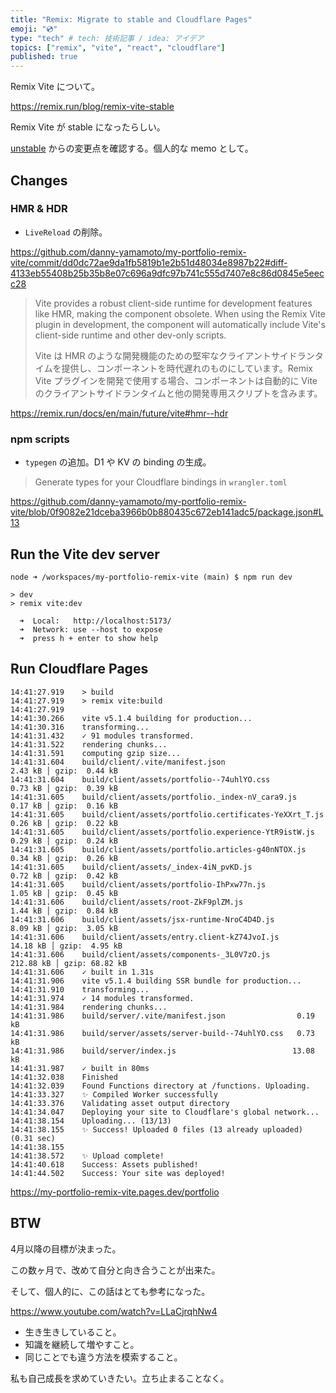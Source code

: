```yaml
---
title: "Remix: Migrate to stable and Cloudflare Pages"
emoji: "💿"
type: "tech" # tech: 技術記事 / idea: アイデア
topics: ["remix", "vite", "react", "cloudflare"]
published: true
---
```

Remix Vite について。

https://remix.run/blog/remix-vite-stable

Remix Vite が stable になったらしい。

[unstable](https://zenn.dev/dannya/articles/1d47d2af6fd7d5) からの変更点を確認する。個人的な memo として。

## Changes
### HMR & HDR
- `LiveReload` の削除。

https://github.com/danny-yamamoto/my-portfolio-remix-vite/commit/dd0dc72ae9da1fb5819b1e2b51d48034e8987b22#diff-4133eb55408b25b35b8e07c696a9dfc97b741c555d7407e8c86d0845e5eecc28

> Vite provides a robust client-side runtime for development features like HMR, making the <LiveReload /> component obsolete. When using the Remix Vite plugin in development, the <Scripts /> component will automatically include Vite's client-side runtime and other dev-only scripts.
> 
> Vite は HMR のような開発機能のための堅牢なクライアントサイドランタイムを提供し、<LiveReload />コンポーネントを時代遅れのものにしています。Remix Vite プラグインを開発で使用する場合、<Scripts />コンポーネントは自動的に Vite のクライアントサイドランタイムと他の開発専用スクリプトを含みます。

https://remix.run/docs/en/main/future/vite#hmr--hdr

### npm scripts
- `typegen` の追加。D1 や KV の binding の生成。

> Generate types for your Cloudflare bindings in `wrangler.toml`

https://github.com/danny-yamamoto/my-portfolio-remix-vite/blob/0f9082e21dceba3966b0b880435c672eb141adc5/package.json#L13

## Run the Vite dev server
```bash: log
node ➜ /workspaces/my-portfolio-remix-vite (main) $ npm run dev

> dev
> remix vite:dev

  ➜  Local:   http://localhost:5173/
  ➜  Network: use --host to expose
  ➜  press h + enter to show help
```

## Run Cloudflare Pages
```bash: log
14:41:27.919	> build
14:41:27.919	> remix vite:build
14:41:27.919	
14:41:30.266	vite v5.1.4 building for production...
14:41:30.316	transforming...
14:41:31.432	✓ 91 modules transformed.
14:41:31.522	rendering chunks...
14:41:31.591	computing gzip size...
14:41:31.604	build/client/.vite/manifest.json                          2.43 kB │ gzip:  0.44 kB
14:41:31.604	build/client/assets/portfolio--74uhlYO.css                0.73 kB │ gzip:  0.39 kB
14:41:31.605	build/client/assets/portfolio._index-nV_cara9.js          0.17 kB │ gzip:  0.16 kB
14:41:31.605	build/client/assets/portfolio.certificates-YeXXrt_T.js    0.26 kB │ gzip:  0.22 kB
14:41:31.605	build/client/assets/portfolio.experience-YtR9istW.js      0.29 kB │ gzip:  0.24 kB
14:41:31.605	build/client/assets/portfolio.articles-g40nNTOX.js        0.34 kB │ gzip:  0.26 kB
14:41:31.605	build/client/assets/_index-4iN_pvKD.js                    0.72 kB │ gzip:  0.42 kB
14:41:31.605	build/client/assets/portfolio-IhPxw77n.js                 1.05 kB │ gzip:  0.45 kB
14:41:31.606	build/client/assets/root-ZkF9plZM.js                      1.44 kB │ gzip:  0.84 kB
14:41:31.606	build/client/assets/jsx-runtime-NroC4D4D.js               8.09 kB │ gzip:  3.05 kB
14:41:31.606	build/client/assets/entry.client-kZ74JvoI.js             14.18 kB │ gzip:  4.95 kB
14:41:31.606	build/client/assets/components-_3L0V7zO.js              212.88 kB │ gzip: 68.82 kB
14:41:31.606	✓ built in 1.31s
14:41:31.906	vite v5.1.4 building SSR bundle for production...
14:41:31.910	transforming...
14:41:31.974	✓ 14 modules transformed.
14:41:31.984	rendering chunks...
14:41:31.986	build/server/.vite/manifest.json                0.19 kB
14:41:31.986	build/server/assets/server-build--74uhlYO.css   0.73 kB
14:41:31.986	build/server/index.js                          13.08 kB
14:41:31.987	✓ built in 80ms
14:41:32.038	Finished
14:41:32.039	Found Functions directory at /functions. Uploading.
14:41:33.327	✨ Compiled Worker successfully
14:41:33.376	Validating asset output directory
14:41:34.047	Deploying your site to Cloudflare's global network...
14:41:38.154	Uploading... (13/13)
14:41:38.155	✨ Success! Uploaded 0 files (13 already uploaded) (0.31 sec)
14:41:38.155	
14:41:38.572	✨ Upload complete!
14:41:40.618	Success: Assets published!
14:41:44.502	Success: Your site was deployed!
```
https://my-portfolio-remix-vite.pages.dev/portfolio

## BTW
4月以降の目標が決まった。

この数ヶ月で、改めて自分と向き合うことが出来た。

そして、個人的に、この話はとても参考になった。

https://www.youtube.com/watch?v=LLaCjrqhNw4

- 生き生きしていること。
- 知識を継続して増やすこと。
- 同じことでも違う方法を模索すること。

私も自己成長を求めていきたい。立ち止まることなく。
